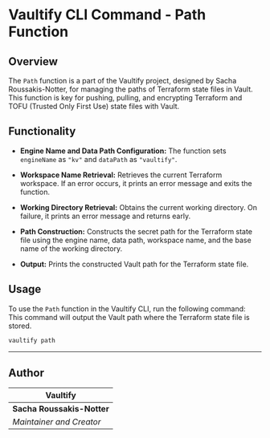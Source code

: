 <!-- // ########################################################################################
// # ██████╗ ██╗   ██╗██╗   ██╗███╗   ██╗     ██████╗ ██████╗  ██████╗ ██╗   ██╗██████╗   #
// # ██╔══██╗██║   ██║██║   ██║████╗  ██║    ██╔════╝ ██╔══██╗██╔═══██╗██║   ██║██╔══██╗  #
// # ██████╔╝██║   ██║██║   ██║██╔██╗ ██║    ██║  ███╗██████╔╝██║   ██║██║   ██║██████╔╝  #
// # ██╔══██╗██║   ██║██║   ██║██║╚██╗██║    ██║   ██║██╔══██╗██║   ██║██║   ██║██╔═══╝   #
// # ██████╔╝╚██████╔╝╚██████╔╝██║ ╚████║    ╚██████╔╝██║  ██║╚██████╔╝╚██████╔╝██║       #
// # ╚═════╝  ╚═════╝  ╚═════╝ ╚═╝  ╚═══╝     ╚═════╝ ╚═╝  ╚═╝ ╚═════╝  ╚═════╝ ╚═╝       #
// # Author: Sacha Roussakis-Notter														  #
// # Project: Vaultify																	  #
// # Description: Easily push, pull and encrypt tofu and terraform statefiles from Vault. #
// ######################################################################################## -->

# Vaultify CLI Command - Path Function

## Overview
The `Path` function is a part of the Vaultify project, designed by Sacha Roussakis-Notter, for managing the paths of Terraform state files in Vault. This function is key for pushing, pulling, and encrypting Terraform and TOFU (Trusted Only First Use) state files with Vault.

## Functionality
- **Engine Name and Data Path Configuration:** 
  The function sets `engineName` as `"kv"` and `dataPath` as `"vaultify"`.

- **Workspace Name Retrieval:**
  Retrieves the current Terraform workspace. If an error occurs, it prints an error message and exits the function.

- **Working Directory Retrieval:**
  Obtains the current working directory. On failure, it prints an error message and returns early.

- **Path Construction:**
  Constructs the secret path for the Terraform state file using the engine name, data path, workspace name, and the base name of the working directory.

- **Output:**
  Prints the constructed Vault path for the Terraform state file.

## Usage
To use the `Path` function in the Vaultify CLI, run the following command:
This command will output the Vault path where the Terraform state file is stored.

```bash
vaultify path
```

---

## Author

| Vaultify                  |
| ----------------------- |
| **Sacha Roussakis-Notter** |
| *Maintainer and Creator* |
